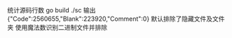 统计源码行数 
go build 
./sc 
输出 
{"Code":2560655,"Blank":223920,"Comment":0}
默认排除了隐藏文件及文件夹 使用魔法数识别二进制文件并排除
